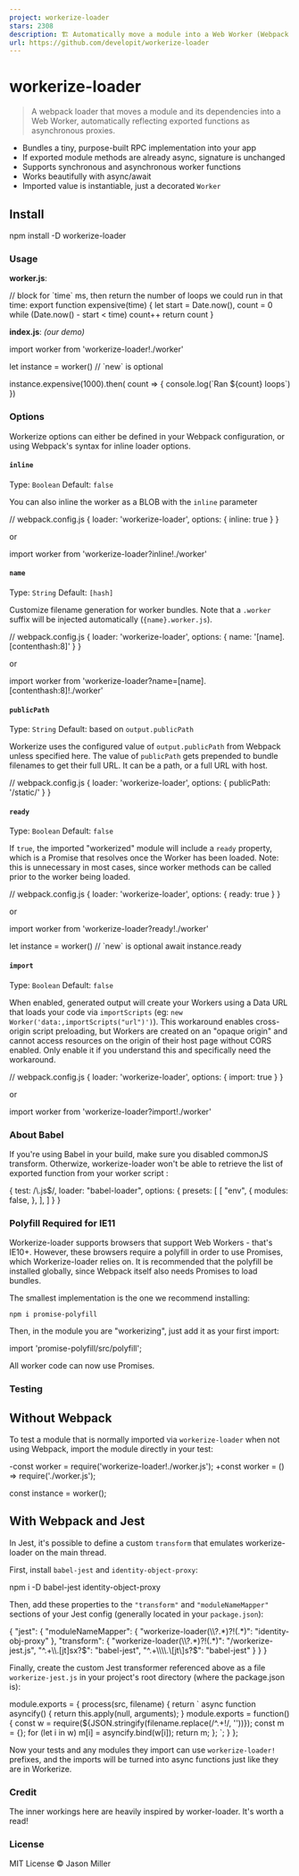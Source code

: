 ```yaml
---
project: workerize-loader
stars: 2308
description: 🏗️ Automatically move a module into a Web Worker (Webpack loader)
url: https://github.com/developit/workerize-loader
---
```


workerize-loader
================

> A webpack loader that moves a module and its dependencies into a Web Worker, automatically reflecting exported functions as asynchronous proxies.

-   Bundles a tiny, purpose-built RPC implementation into your app
-   If exported module methods are already async, signature is unchanged
-   Supports synchronous and asynchronous worker functions
-   Works beautifully with async/await
-   Imported value is instantiable, just a decorated `Worker`

Install
-------

npm install -D workerize-loader

### Usage

**worker.js**:

// block for \`time\` ms, then return the number of loops we could run in that time:
export function expensive(time) {
    let start \= Date.now(),
        count \= 0
    while (Date.now() \- start < time) count++
    return count
}

**index.js**: _(our demo)_

import worker from 'workerize-loader!./worker'

let instance \= worker()  // \`new\` is optional

instance.expensive(1000).then( count \=> {
    console.log(\`Ran ${count} loops\`)
})

### Options

Workerize options can either be defined in your Webpack configuration, or using Webpack's syntax for inline loader options.

#### `inline`

Type: `Boolean` Default: `false`

You can also inline the worker as a BLOB with the `inline` parameter

// webpack.config.js
{
  loader: 'workerize-loader',
  options: { inline: true }
}

or

import worker from 'workerize-loader?inline!./worker'

#### `name`

Type: `String` Default: `[hash]`

Customize filename generation for worker bundles. Note that a `.worker` suffix will be injected automatically (`{name}.worker.js`).

// webpack.config.js
{
  loader: 'workerize-loader',
  options: { name: '\[name\].\[contenthash:8\]' }
}

or

import worker from 'workerize-loader?name=\[name\].\[contenthash:8\]!./worker'

#### `publicPath`

Type: `String` Default: based on `output.publicPath`

Workerize uses the configured value of `output.publicPath` from Webpack unless specified here. The value of `publicPath` gets prepended to bundle filenames to get their full URL. It can be a path, or a full URL with host.

// webpack.config.js
{
  loader: 'workerize-loader',
  options: { publicPath: '/static/' }
}

#### `ready`

Type: `Boolean` Default: `false`

If `true`, the imported "workerized" module will include a `ready` property, which is a Promise that resolves once the Worker has been loaded. Note: this is unnecessary in most cases, since worker methods can be called prior to the worker being loaded.

// webpack.config.js
{
  loader: 'workerize-loader',
  options: { ready: true }
}

or

import worker from 'workerize-loader?ready!./worker'

let instance \= worker()  // \`new\` is optional
await instance.ready

#### `import`

Type: `Boolean` Default: `false`

When enabled, generated output will create your Workers using a Data URL that loads your code via `importScripts` (eg: `new Worker('data:,importScripts("url")')`). This workaround enables cross-origin script preloading, but Workers are created on an "opaque origin" and cannot access resources on the origin of their host page without CORS enabled. Only enable it if you understand this and specifically need the workaround.

// webpack.config.js
{
  loader: 'workerize-loader',
  options: { import: true }
}

or

import worker from 'workerize-loader?import!./worker'

### About Babel

If you're using Babel in your build, make sure you disabled commonJS transform. Otherwize, workerize-loader won't be able to retrieve the list of exported function from your worker script :

{
    test: /\\.js$/,
    loader: "babel-loader",
    options: {
        presets: \[
            \[
                "env",
                {
                    modules: false,
                },
            \],
        \]
    }
}

### Polyfill Required for IE11

Workerize-loader supports browsers that support Web Workers - that's IE10+. However, these browsers require a polyfill in order to use Promises, which Workerize-loader relies on. It is recommended that the polyfill be installed globally, since Webpack itself also needs Promises to load bundles.

The smallest implementation is the one we recommend installing:

`npm i promise-polyfill`

Then, in the module you are "workerizing", just add it as your first import:

import 'promise-polyfill/src/polyfill';

All worker code can now use Promises.

### Testing

Without Webpack
---------------

To test a module that is normally imported via `workerize-loader` when not using Webpack, import the module directly in your test:

\-const worker = require('workerize-loader!./worker.js');
+const worker = () => require('./worker.js');

const instance = worker();

With Webpack and Jest
---------------------

In Jest, it's possible to define a custom `transform` that emulates workerize-loader on the main thread.

First, install `babel-jest` and `identity-object-proxy`:

npm i -D babel-jest identity-object-proxy

Then, add these properties to the `"transform"` and `"moduleNameMapper"` sections of your Jest config (generally located in your `package.json`):

{
  "jest": {
    "moduleNameMapper": {
      "workerize-loader(\\\\?.\*)?!(.\*)": "identity-obj-proxy"
    },
    "transform": {
      "workerize-loader(\\\\?.\*)?!(.\*)": "<rootDir>/workerize-jest.js",
      "^.+\\\\.\[jt\]sx?$": "babel-jest",
      "^.+\\\\.\[jt\]s?$": "babel-jest"
    }
  }
}

Finally, create the custom Jest transformer referenced above as a file `workerize-jest.js` in your project's root directory (where the package.json is):

module.exports \= {
  process(src, filename) {
    return \`
      async function asyncify() { return this.apply(null, arguments); }
      module.exports = function() {
        const w = require(${JSON.stringify(filename.replace(/^.+!/, ''))});
        const m = {};
        for (let i in w) m\[i\] = asyncify.bind(w\[i\]);
        return m;
      };
    \`;
  }
};

Now your tests and any modules they import can use `workerize-loader!` prefixes, and the imports will be turned into async functions just like they are in Workerize.

### Credit

The inner workings here are heavily inspired by worker-loader. It's worth a read!

### License

MIT License © Jason Miller
